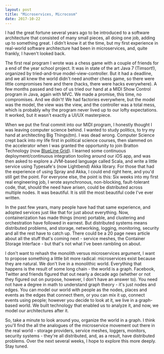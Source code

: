 ```yaml
---
layout: post
title: "Microservices, Microcosm"
date: 2017-10-22
---
```

I had the great fortune several years ago to be introduced to a software architecture that consisted of many small pieces, all doing one job, adding up to something great. I didn't know it at the time, but my first experience in real-world software architecture had been in microservices, and, quite frankly, I haven't looked back.

The first real program I wrote was a chess game with a couple of friends for a end of the year school project. It was in state of the art Java 7 \(Timsort!\), organized by tried-and-true model-view-controller. But it had a deadline, and we all knew the world didn't need another chess game, so there were little compromises here and there \(hacks, there were hacks everywhere\). A few months passed and two of us tried our hand at a MIDI Show Control program in Java, again with MVC. We made a promise, this time, no compromises. And we didn't! We had factories everywhere, but the model was the model, the view was the view, and the controller was a total mess, which is probably why the program never lived up to our lofty expectations. It worked, but it wasn't exactly a UI/UX masterpiece.

When we put the final commit into our MIDI program, I honestly thought I was leaving computer science behind. I wanted to study politics, to try my hand at architecting Big Things\(tm\). I was dead wrong. Computer Science crept back into my life first in political science courses, then slammed on the accelerator when I was granted the opportunity to join Bratton Technology \(now [BlueLine Grid]()\). I learned some continuous deployment/continuous integration tooling around our iOS app, and was then asked to explore a JVM-based language called Scala, and write a little service using Typesafe's \(now Lightbend\) Akka library. For those that had the experience of using Spray and Akka, I could end right here, and you'd still get the point. For everyone else, the point is this: Six weeks into my first real engineering job, I wrote asynchronous, non-blocking, fault-tolerant code, that, should the need have arisen, could be distributed across multiple nodes. It was beautiful. It is still the most beautiful code I've ever written.

In the past few years, many people have had that same experience, and adopted services just like that for just about everything. Now, containerization has made things \(more\) portable, and clustering and orchestration have followed in earnest. But distributed systems means distributed problems, and storage, networking, logging, monitoring, security and all the rest have to catch up. There could be a 20 page news article about all the stuff that's coming next - service meshes, the Container Storage Interface - but that's not what I've been rambling on about.

I don't want to rehash the monolith versus microservices argument, I want to propose something a little bit more radical: microservices exist because they are natural. We don't live in a monolithic world. Everything that happens is the result of some long chain - the world is a graph. Facebook, Twitter and friends figured that out nearly a decade ago \(whether or not they figured out on purpose, however, I don't have an answer to\). You need not have a degree in math to understand graph theory - it's just nodes and edges. You can model our world with people as the nodes, places and events as the edges that connect them, or you can mix it up, connect events using people; however you decide to look at it, we live in a graph-based world. We built technology that enabled us to analyze it, and now, we model our architectures after it.

So, take a minute to look around you, organize the world in a graph. I think you'll find the all the analogues of the microservice movement out there in the real world - storage providers, service meshes, loggers, monitors, security systems - they're all distributed, and, as a result, have distributed problems. Over the next several weeks, I hope to explore this more deeply. Stay tuned.
